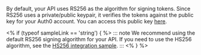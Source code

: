 By default, your API uses RS256 as the algorithm for signing tokens. Since RS256 uses a private/public keypair, it verifies the tokens against the public key for your Auth0 account. You can access this public key [here](https://${account.namespace}/.well-known/jwks.json).

<% if (typeof sampleLink == 'string') { %>
::: note
We recommend using the default RS256 signing algorithm for your API. If you need to use the HS256 algorithm, see the [HS256 integration sample](${sampleLink}).
:::
<% } %>
